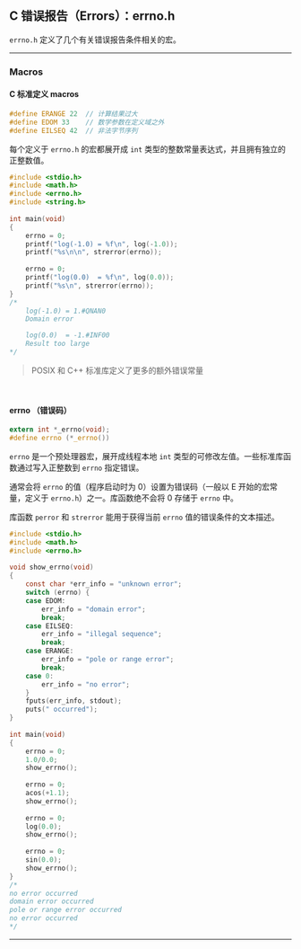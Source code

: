 ## C 错误报告（Errors）：errno.h

`errno.h` 定义了几个有关错误报告条件相关的宏。

---
### Macros

#### C 标准定义 macros

```c
#define ERANGE 22  // 计算结果过大
#define EDOM 33    // 数学参数在定义域之外 
#define EILSEQ 42  // 非法字节序列
```

每个定义于 `errno.h` 的宏都展开成 `int` 类型的整数常量表达式，并且拥有独立的正整数值。

```c
#include <stdio.h>
#include <math.h>
#include <errno.h>
#include <string.h>
 
int main(void)
{
    errno = 0;
    printf("log(-1.0) = %f\n", log(-1.0));
    printf("%s\n\n", strerror(errno));
 
    errno = 0;
    printf("log(0.0)  = %f\n", log(0.0));
    printf("%s\n", strerror(errno));
}
/*
    log(-1.0) = 1.#QNAN0
    Domain error

    log(0.0)  = -1.#INF00
    Result too large
*/
```

> POSIX 和 C++ 标准库定义了更多的额外错误常量

<br>

#### errno （错误码）

```c
extern int *_errno(void);
#define errno (*_errno())
```


`errno` 是一个预处理器宏，展开成线程本地 `int` 类型的可修改左值。一些标准库函数通过写入正整数到 `errno` 指定错误。

通常会将 `errno` 的值（程序启动时为 0）设置为错误码（一般以 E 开始的宏常量，定义于 `errno.h`）之一。库函数绝不会将 0 存储于 `errno` 中。

库函数 `perror` 和 `strerror` 能用于获得当前 `errno` 值的错误条件的文本描述。

```c
#include <stdio.h>
#include <math.h>
#include <errno.h>
 
void show_errno(void)
{
    const char *err_info = "unknown error";
    switch (errno) {
    case EDOM:
        err_info = "domain error";
        break;
    case EILSEQ:
        err_info = "illegal sequence";
        break;
    case ERANGE:
        err_info = "pole or range error";
        break;
    case 0:
        err_info = "no error";
    }
    fputs(err_info, stdout);
    puts(" occurred");
}
 
int main(void)
{
    errno = 0;
    1.0/0.0;
    show_errno();
 
    errno = 0;
    acos(+1.1);
    show_errno();
 
    errno = 0;
    log(0.0);
    show_errno();
 
    errno = 0;
    sin(0.0);
    show_errno();
}
/*
no error occurred
domain error occurred
pole or range error occurred
no error occurred
*/
```

---